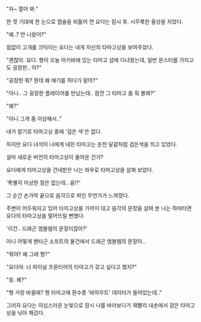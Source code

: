 "자~ 열어 봐."

한 껏 기대에 찬 눈으로 캡슐을 비틀어 연 요다는 잠시 후. 시무룩한 울상을 지었다.

"왜..? 안 나왔어?"

힘없이 고개를 끄덕이는 요다는 내게 자신의 타마고상을 보여주었다.

"괜찮아. 요다. 형이 오늘 아키바에 있는 타마고 샵에 다녀왔는데, 일반 몬스터를 가지고도 굉장한.. 어?"

"굉장한 뭐? 뭔데 왜 얘기를 하다가 말어?"

"아니.. 그 굉장한 플레이어를 만났는데.. 잠깐 그 타마고 좀 줘 볼래?"

"왜?"

"아니 그게 좀 이상해서.."

내가 알기로 타마고상 중에 '검은 색'은 없다.

하지만 요다 녀석이 나에게 내민 타마고는 온천 달걀처럼 검은색을 띄고 있었다.

설마 새로운 버전의 타마고상이 들어온 건가?

요다에게 타마고상을 건네받은 나는 좌우로 타마고상을 살펴 보았다.

'특별히 이상한 점은 없는데.. 음!?'

그 순간 손가락 끝으로 음각으로 파인 무언가가 느껴졌다.

주변이 어두워지고 있어 타마고상을 가까이 대고 음각의 문장을 살펴 본 나는 하마터면 요다의 타마고상을 떨어뜨릴 뻔했다. 

'이건.. 드래곤 엠블렘의 문장이잖아?'

아니 어떻게 펜타곤 소프트의 물건에서 드래곤 엠블렘의 문장이..

"뭐야? 왜 그래 형?"

"요다야. 너 파이널 프론티어의 타마고가 갖고 싶다고 했지?"

"응. 왜?"

"형 거랑 바꿀래? 형 타마고에 환수종 '바하무트' 데이터가 들어있는데.."

그러자 요다는 의심스러운 눈빛으로 잠시 나를 바라보다가 재빨리 내손에서 검은 타마고상을 낚아 채갔다.